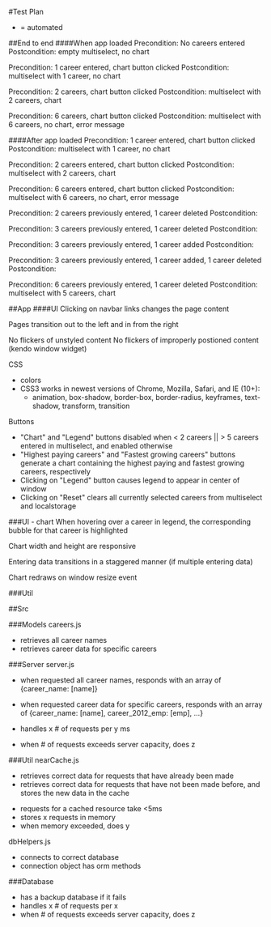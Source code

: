 #Test Plan

* = automated

##End to end
####When app loaded
Precondition: No careers entered
Postcondition: empty multiselect, no chart

Precondition: 1 career entered, chart button clicked
Postcondition: multiselect with 1 career, no chart

Precondition: 2 careers, chart button clicked
Postcondition: multiselect with 2 careers, chart

Precondition: 6 careers, chart button clicked
Postcondition: multiselect with 6 careers, no chart, error message

####After app loaded
Precondition: 1 career entered, chart button clicked
Postcondition: multiselect with 1 career, no chart

Precondition: 2 careers entered, chart button clicked
Postcondition: multiselect with 2 careers, chart

Precondition: 6 careers entered, chart button clicked
Postcondition: multiselect with 6 careers, no chart, error message

Precondition: 2 careers previously entered, 1 career deleted
Postcondition:

Precondition: 3 careers previously entered, 1 career deleted
Postcondition:

Precondition: 3 careers previously entered, 1 career added
Postcondition:

Precondition: 3 careers previously entered, 1 career added, 1 career deleted
Postcondition: 

Precondition: 6 careers previously entered, 1 career deleted
Postcondition: multiselect with 5 careers, chart

##App
####UI
Clicking on navbar links changes the page content

Pages transition out to the left and in from the right

No flickers of unstyled content
No flickers of improperly postioned content (kendo window widget)

CSS
- colors
- CSS3 works in newest versions of Chrome, Mozilla, Safari, and IE (10+):
   - animation, box-shadow, border-box, border-radius, keyframes, text-shadow, transform, transition

Buttons
- "Chart" and "Legend" buttons disabled when < 2 careers || > 5 careers entered in multiselect, and enabled otherwise
- "Highest paying careers" and "Fastest growing careers" buttons generate a chart containing the highest paying and fastest growing careers, respectively 
- Clicking on "Legend" button causes legend to appear in center of window
- Clicking on "Reset" clears all currently selected careers from multiselect and localstorage 

###UI - chart
When hovering over a career in legend, the corresponding bubble for that career is highlighted

Chart width and height are responsive

Entering data transitions in a staggered manner (if multiple entering data)

Chart redraws on window resize event

###Util


##Src

###Models
careers.js
- retrieves all career names
- retrieves career data for specific careers

###Server
server.js
- when requested all career names, responds with an array of {career_name: [name]} 
- when requested career data for specific careers, responds with an array of {career_name: [name], career_2012_emp: [emp], ...}

- handles x # of requests per y ms
- when # of requests exceeds server capacity, does z 

###Util 
nearCache.js
* retrieves correct data for requests that have already been made
* retrieves correct data for requests that have not been made before, and stores the new data in the cache
- requests for a cached resource take <5ms 
- stores x requests in memory
- when memory exceeded, does y

dbHelpers.js
* connects to correct database
* connection object has orm methods

###Database
- has a backup database if it fails
- handles x # of requests per x
- when # of requests exceeds server capacity, does z 